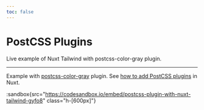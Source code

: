 ```yaml
---
toc: false
---
```


# PostCSS Plugins

Live example of Nuxt Tailwind with postcss-color-gray plugin.

---

<!-- TODO: Replace with another postcss plugin as tailwind supports gray colors natively. -->
<!-- TODO: update the link to relevant Nuxt 3 documentation -->

Example with [postcss-color-gray](https://github.com/postcss/postcss-color-gray) plugin. See [how to add PostCSS plugins](https://nuxtjs.org/faq/postcss-plugins/) in Nuxt.

:sandbox{src="https://codesandbox.io/embed/postcss-plugin-with-nuxt-tailwind-gyfo8" class="h-[600px]"}
